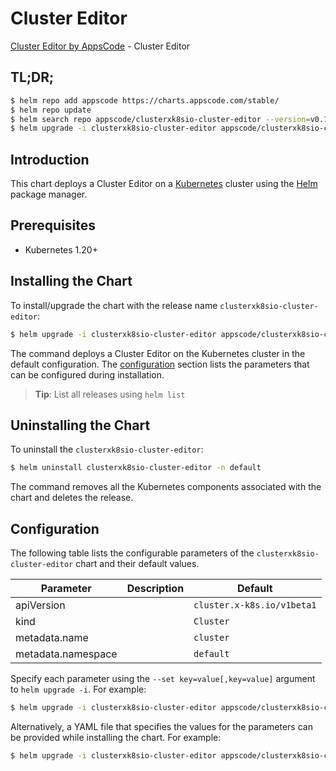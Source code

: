 # Cluster Editor

[Cluster Editor by AppsCode](https://appscode.com) - Cluster Editor

## TL;DR;

```bash
$ helm repo add appscode https://charts.appscode.com/stable/
$ helm repo update
$ helm search repo appscode/clusterxk8sio-cluster-editor --version=v0.14.0
$ helm upgrade -i clusterxk8sio-cluster-editor appscode/clusterxk8sio-cluster-editor -n default --create-namespace --version=v0.14.0
```

## Introduction

This chart deploys a Cluster Editor on a [Kubernetes](http://kubernetes.io) cluster using the [Helm](https://helm.sh) package manager.

## Prerequisites

- Kubernetes 1.20+

## Installing the Chart

To install/upgrade the chart with the release name `clusterxk8sio-cluster-editor`:

```bash
$ helm upgrade -i clusterxk8sio-cluster-editor appscode/clusterxk8sio-cluster-editor -n default --create-namespace --version=v0.14.0
```

The command deploys a Cluster Editor on the Kubernetes cluster in the default configuration. The [configuration](#configuration) section lists the parameters that can be configured during installation.

> **Tip**: List all releases using `helm list`

## Uninstalling the Chart

To uninstall the `clusterxk8sio-cluster-editor`:

```bash
$ helm uninstall clusterxk8sio-cluster-editor -n default
```

The command removes all the Kubernetes components associated with the chart and deletes the release.

## Configuration

The following table lists the configurable parameters of the `clusterxk8sio-cluster-editor` chart and their default values.

|     Parameter      | Description |                Default                |
|--------------------|-------------|---------------------------------------|
| apiVersion         |             | <code>cluster.x-k8s.io/v1beta1</code> |
| kind               |             | <code>Cluster</code>                  |
| metadata.name      |             | <code>cluster</code>                  |
| metadata.namespace |             | <code>default</code>                  |


Specify each parameter using the `--set key=value[,key=value]` argument to `helm upgrade -i`. For example:

```bash
$ helm upgrade -i clusterxk8sio-cluster-editor appscode/clusterxk8sio-cluster-editor -n default --create-namespace --version=v0.14.0 --set apiVersion=cluster.x-k8s.io/v1beta1
```

Alternatively, a YAML file that specifies the values for the parameters can be provided while
installing the chart. For example:

```bash
$ helm upgrade -i clusterxk8sio-cluster-editor appscode/clusterxk8sio-cluster-editor -n default --create-namespace --version=v0.14.0 --values values.yaml
```
